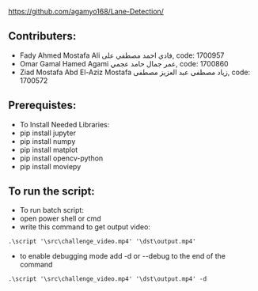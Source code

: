 https://github.com/agamyo168/Lane-Detection/

## Contributers:

- Fady Ahmed Mostafa Ali فادي احمد مصطفي على, code: 1700957
- Omar Gamal Hamed Agami عمر جمال حامد عجمي, code: 1700860
- Ziad Mostafa Abd El-Aziz Mostafa زياد مصطفى عبد العزيز مصطفى, code: 1700572

## Prerequistes:

- To Install Needed Libraries:
- pip install jupyter
- pip install numpy
- pip install matplot
- pip install opencv-python
- pip install moviepy

## To run the script:

- To run batch script:
- open power shell or cmd
- write this command to get output video:

```
.\script '\src\challenge_video.mp4' '\dst\output.mp4'
```

- to enable debugging mode add -d or --debug to the end of the command

```
.\script '\src\challenge_video.mp4' '\dst\output.mp4' -d
```
